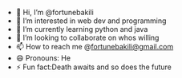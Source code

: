 - 👋 Hi, I’m @fortunebakili
- 👀 I’m interested in web dev and programming 
- 🌱 I’m currently learning python and java
- 💞️ I’m looking to collaborate on whos willing 
- 📫 How to reach me @fortunebakili@gmail.com
- 😄 Pronouns: He 
- ⚡ Fun fact:Death awaits and so does the future

<!---
fortunebakili/fortunebakili is a ✨ special ✨ repository because its `README.md` (this file) appears on your GitHub profile.
You can click the Preview link to take a look at your changes.
--->
